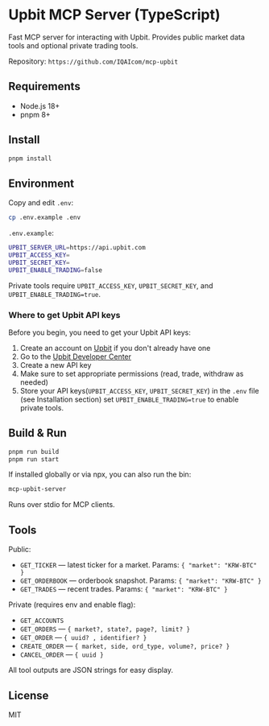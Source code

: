 # Upbit MCP Server (TypeScript)

Fast MCP server for interacting with Upbit. Provides public market data tools and optional private trading tools.

Repository: `https://github.com/IQAIcom/mcp-upbit`

## Requirements

- Node.js 18+
- pnpm 8+

## Install

```bash
pnpm install
```

## Environment

Copy and edit `.env`:

```bash
cp .env.example .env
```

`.env.example`:

```bash
UPBIT_SERVER_URL=https://api.upbit.com
UPBIT_ACCESS_KEY=
UPBIT_SECRET_KEY=
UPBIT_ENABLE_TRADING=false
```

Private tools require `UPBIT_ACCESS_KEY`, `UPBIT_SECRET_KEY`, and `UPBIT_ENABLE_TRADING=true`.

### Where to get Upbit API keys

Before you begin, you need to get your Upbit API keys:

1. Create an account on [Upbit](https://upbit.com) if you don't already have one
2. Go to the [Upbit Developer Center](https://upbit.com/service_center/open_api_guide)
3. Create a new API key
4. Make sure to set appropriate permissions (read, trade, withdraw as needed)
5. Store your API keys(`UPBIT_ACCESS_KEY`, `UPBIT_SECRET_KEY`) in the `.env` file (see Installation section) set `UPBIT_ENABLE_TRADING=true` to enable private tools.

## Build & Run

```bash
pnpm run build
pnpm run start
```

If installed globally or via npx, you can also run the bin:

```bash
mcp-upbit-server
```

Runs over stdio for MCP clients.

## Tools

Public:

- `GET_TICKER` — latest ticker for a market. Params: `{ "market": "KRW-BTC" }`
- `GET_ORDERBOOK` — orderbook snapshot. Params: `{ "market": "KRW-BTC" }`
- `GET_TRADES` — recent trades. Params: `{ "market": "KRW-BTC" }`

Private (requires env and enable flag):

- `GET_ACCOUNTS`
- `GET_ORDERS` — `{ market?, state?, page?, limit? }`
- `GET_ORDER` — `{ uuid? , identifier? }`
- `CREATE_ORDER` — `{ market, side, ord_type, volume?, price? }`
- `CANCEL_ORDER` — `{ uuid }`

All tool outputs are JSON strings for easy display.

## License

MIT
